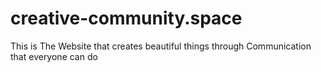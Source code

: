 # creative-community.space
This is The Website that creates beautiful things through Communication that everyone can do
